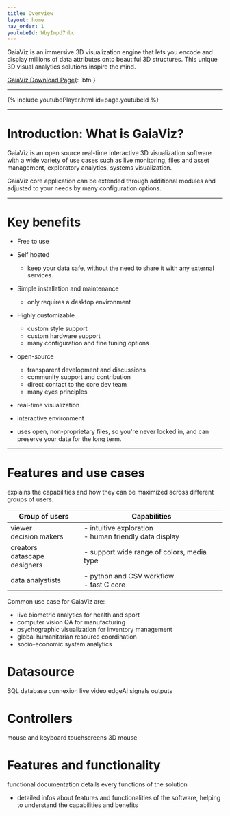 ```yaml
---
title: Overview
layout: home
nav_order: 1
youtubeId: WbyImpd7nbc
---
```


GaiaViz is an immersive 3D visualization engine that lets you encode and display millions of data attributes onto beautiful 3D structures. This unique 3D visual analytics solutions inspire the mind.


[GaiaViz Download Page](https://gaiaviz.com/downloads){: .btn }


------------------------

{% include youtubePlayer.html id=page.youtubeId %}

-----------------------------------------------------------------
# Introduction: What is GaiaViz?

GaiaViz is an open source real-time interactive 3D visualization software with a wide variety of use cases such as live monitoring, files and asset management, exploratory analytics, systems visualization.


GaiaViz core application can be extended through additional modules and adjusted to your needs by many configuration options.

-----------
# Key benefits

- Free to use
- Self hosted
	- keep your data safe, without the need to share it with any external services.
- Simple installation and maintenance
	- only requires a desktop environment 
- Highly customizable
	- custom style support
	- custom hardware support
	- many configuration and fine tuning options
- open-source
	- transparent development and discussions
	- community support and contribution
	- direct contact to the core dev team
	- many eyes principles


- real-time visualization
- interactive environment
- uses open, non-proprietary files, so you're never locked in, and can preserve your data for the long term.

-----------------------
# Features and use cases

explains the capabilities and how they can be maximized across different groups of users.

| Group of users                  | Capabilities                                             |
| ------------------------------- | -------------------------------------------------------- |
| viewer<br>decision makers       | - intuitive exploration<br>- human friendly data display |
| creators<br>datascape designers | - support wide range of colors, media type               |
| data analystists                | - python and CSV workflow<br>- fast C core               |

Common use case for GaiaViz are:
- live biometric analytics for health and sport
- computer vision QA for manufacturing
- psychographic visualization for inventory management
- global humanitarian resource coordination
- socio-economic system analytics 
 
# Datasource


SQL database connexion
live video 
edgeAI signals outputs

# Controllers
mouse and keyboard
touchscreens
3D mouse

# Features and functionality
functional documentation details every functions of the solution
- detailed infos about features and functionalities of the software, helping to understand the capabilities and benefits



